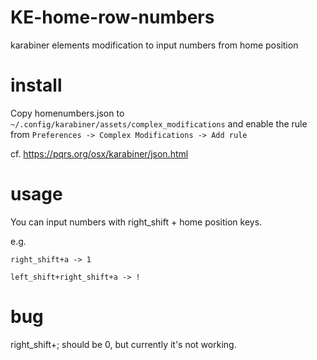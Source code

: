 # KE-home-row-numbers
karabiner elements modification to input numbers from home position

# install
Copy homenumbers.json to ```~/.config/karabiner/assets/complex_modifications```	
and enable the rule from ```Preferences -> Complex Modifications -> Add rule```

cf. https://pqrs.org/osx/karabiner/json.html

# usage
You can input numbers with right_shift + home position keys.

e.g.

`right_shift+a -> 1`

`left_shift+right_shift+a -> !`

# bug
right_shift+; should be 0, but currently it's not working.
